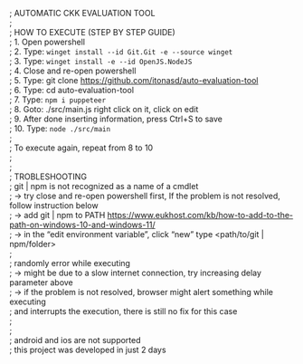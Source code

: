 ; AUTOMATIC CKK EVALUATION TOOL    
;    
; HOW TO EXECUTE (STEP BY STEP GUIDE)   
;   1. Open powershell  
;   2. Type: `winget install --id Git.Git -e --source winget`  
;   3. Type: `winget install -e --id OpenJS.NodeJS`  
;   4. Close and re-open powershell  
;   5. Type: git clone https://github.com/itonasd/auto-evaluation-tool  
;   6. Type: cd auto-evaluation-tool  
;   7. Type: `npm i puppeteer`  
;   8. Goto: ./src/main.js right click on it, click on edit  
;   9. After done inserting information, press Ctrl+S to save  
;   10. Type: `node ./src/main`  
;  
;   To execute again, repeat from 8 to 10   
;   
;  
; TROBLESHOOTING  
;   git | npm is not recognized as a name of a cmdlet  
;       -> try close and re-open powershell first, If the problem is not resolved, follow instruction below  
;       -> add git | npm to PATH https://www.eukhost.com/kb/how-to-add-to-the-path-on-windows-10-and-windows-11/  
;       -> in the “edit environment variable”, click “new” type <path/to/git | npm/folder>  
;   
;   randomly error while executing  
;       -> might be due to a slow internet connection, try increasing delay parameter above  
;       -> if the problem is not resolved, browser might alert something while executing  
;          and interrupts the execution, there is still no fix for this case  
;   
;   
; android and ios are not supported  
; this project was developed in just 2 days     
            
